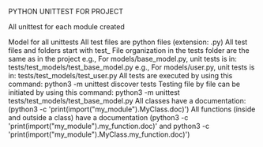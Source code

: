 PYTHON UNITTEST FOR PROJECT

All unittest for each module created

Model for all unittests
All test files are python files (extension: .py)
All test files and folders start with test_
File organization in the tests folder are the same as in the project
e.g., For models/base_model.py, unit tests is in: tests/test_models/test_base_model.py
e.g., For models/user.py, unit tests is in: tests/test_models/test_user.py
All tests are executed by using this command: python3 -m unittest discover tests
Testing file by file can be initiated by using this command: python3 -m unittest tests/test_models/test_base_model.py
All classes have a documentation: (python3 -c 'print(import("my_module").MyClass.doc)')
All functions (inside and outside a class) have a documentation (python3 -c 'print(import("my_module").my_function.doc)' and python3 -c 'print(import("my_module").MyClass.my_function.doc)')
